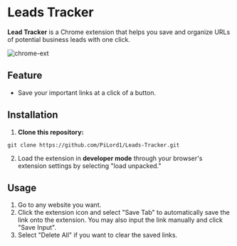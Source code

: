 # Leads Tracker

**Lead Tracker** is a Chrome extension that helps you save and organize URLs of potential business leads with one click. 

![chrome-ext](https://github.com/user-attachments/assets/aece3dec-683e-4985-b169-170e33d0c606)

## Feature
* Save your important links at a click of a button.

## Installation
1. **Clone this repository:**
```
git clone https://github.com/PiLord1/Leads-Tracker.git
```

2. Load the extension in **developer mode** through your browser's extension settings by selecting "load unpacked."

## Usage
1. Go to any website you want.
2. Click the extension icon and select "Save Tab" to automatically save the link onto the extension. You may also input the link manually and click "Save Input".
3. Select "Delete All" if you want to clear the saved links.
